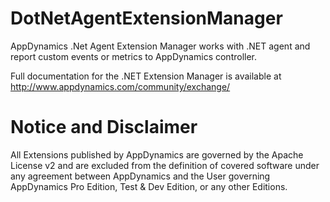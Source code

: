 # DotNetAgentExtensionManager
AppDynamics .Net Agent Extension Manager works with .NET agent and report custom events or metrics to AppDynamics controller. 

Full documentation for the .NET Extension Manager is available at http://www.appdynamics.com/community/exchange/


# Notice and Disclaimer
All Extensions published by AppDynamics are governed by the Apache License v2 and are excluded from the definition of covered software under any agreement between AppDynamics and the User governing AppDynamics Pro Edition, Test & Dev Edition, or any other Editions.
